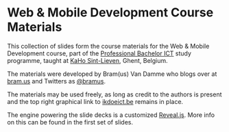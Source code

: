 # Web & Mobile Development Course Materials

This collection of slides form the course materials for the Web & Mobile Development course, part of the [Professional Bachelor ICT](http://www.ikdoeict.be/) study programme, taught at [KaHo Sint-Lieven](http://www.kahosl.be/), Ghent, Belgium.

The materials were developed by Bram(us) Van Damme who blogs over at [bram.us](http://www.bram.us/) and Twitters as [@bramus](http://twitter.com/bramus).

The materials may be used freely, as long as credit to the authors is present and the top right graphical link to [ikdoeict.be](http://www.ikdoeict.be/) remains in place.

The engine powering the slide decks is a customized [Reveal.js](http://lab.hakim.se/reveal-js/). More info on this can be found in the first set of slides.